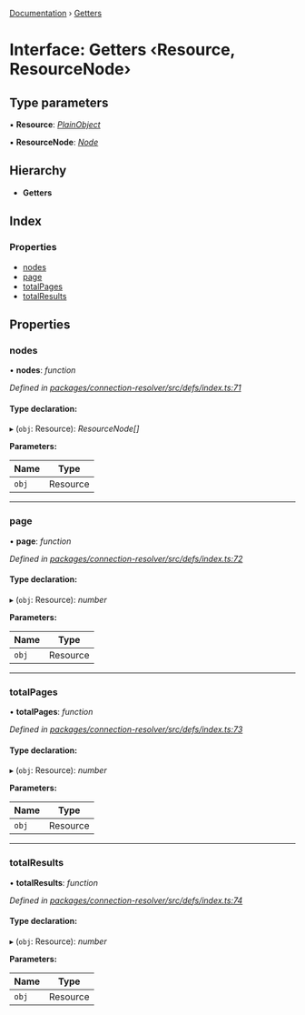 [Documentation](../README.md) › [Getters](getters.md)

# Interface: Getters ‹**Resource, ResourceNode**›

## Type parameters

▪ **Resource**: *[PlainObject](../README.md#plainobject)*

▪ **ResourceNode**: *[Node](../README.md#node)*

## Hierarchy

* **Getters**

## Index

### Properties

* [nodes](getters.md#nodes)
* [page](getters.md#page)
* [totalPages](getters.md#totalpages)
* [totalResults](getters.md#totalresults)

## Properties

###  nodes

• **nodes**: *function*

*Defined in [packages/connection-resolver/src/defs/index.ts:71](https://github.com/badbatch/graphql-box/blob/b5ddbc4/packages/connection-resolver/src/defs/index.ts#L71)*

#### Type declaration:

▸ (`obj`: Resource): *ResourceNode[]*

**Parameters:**

Name | Type |
------ | ------ |
`obj` | Resource |

___

###  page

• **page**: *function*

*Defined in [packages/connection-resolver/src/defs/index.ts:72](https://github.com/badbatch/graphql-box/blob/b5ddbc4/packages/connection-resolver/src/defs/index.ts#L72)*

#### Type declaration:

▸ (`obj`: Resource): *number*

**Parameters:**

Name | Type |
------ | ------ |
`obj` | Resource |

___

###  totalPages

• **totalPages**: *function*

*Defined in [packages/connection-resolver/src/defs/index.ts:73](https://github.com/badbatch/graphql-box/blob/b5ddbc4/packages/connection-resolver/src/defs/index.ts#L73)*

#### Type declaration:

▸ (`obj`: Resource): *number*

**Parameters:**

Name | Type |
------ | ------ |
`obj` | Resource |

___

###  totalResults

• **totalResults**: *function*

*Defined in [packages/connection-resolver/src/defs/index.ts:74](https://github.com/badbatch/graphql-box/blob/b5ddbc4/packages/connection-resolver/src/defs/index.ts#L74)*

#### Type declaration:

▸ (`obj`: Resource): *number*

**Parameters:**

Name | Type |
------ | ------ |
`obj` | Resource |
